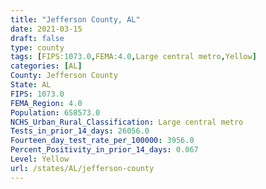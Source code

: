 ```yaml
---
title: "Jefferson County, AL"
date: 2021-03-15
draft: false
type: county
tags: [FIPS:1073.0,FEMA:4.0,Large central metro,Yellow]
categories: [AL]
County: Jefferson County
State: AL
FIPS: 1073.0
FEMA_Region: 4.0
Population: 658573.0
NCHS_Urban_Rural_Classification: Large central metro
Tests_in_prior_14_days: 26056.0
Fourteen_day_test_rate_per_100000: 3956.0
Percent_Positivity_in_prior_14_days: 0.067
Level: Yellow
url: /states/AL/jefferson-county
---
```



